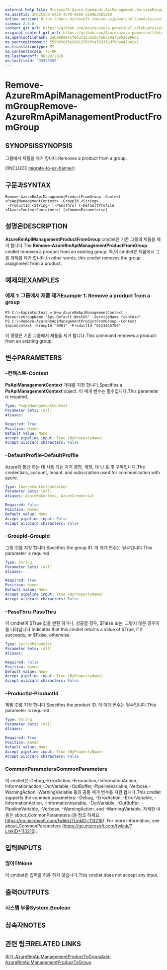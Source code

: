 ```yaml
---
external help file: Microsoft.Azure.Commands.ApiManagement.ServiceManagement.dll-Help.xml
ms.assetid: 2FD2C5C0-5A5A-4CF0-9260-21B9E3DE52B9
online version: https://docs.microsoft.com/en-us/powershell/module/azurerm.apimanagement/remove-azurermapimanagementproductfromgroup
schema: 2.0.0
content_git_url: https://github.com/Azure/azure-powershell/blob/preview/src/ResourceManager/ApiManagement/Commands.ApiManagement/help/Remove-AzureRmApiManagementProductFromGroup.md
original_content_git_url: https://github.com/Azure/azure-powershell/blob/preview/src/ResourceManager/ApiManagement/Commands.ApiManagement/help/Remove-AzureRmApiManagementProductFromGroup.md
ms.openlocfilehash: 2eba88e94cfed3c253a5b5febc20a7585ab096d2
ms.sourcegitcommit: f599b50d5e980197d1fca769378df90a842b42a1
ms.translationtype: MT
ms.contentlocale: ko-KR
ms.lasthandoff: 08/20/2020
ms.locfileid: "93525399"
---
```

# <span data-ttu-id="b011a-101">Remove-AzureRmApiManagementProductFromGroup</span><span class="sxs-lookup"><span data-stu-id="b011a-101">Remove-AzureRmApiManagementProductFromGroup</span></span>

## <span data-ttu-id="b011a-102">SYNOPSIS</span><span class="sxs-lookup"><span data-stu-id="b011a-102">SYNOPSIS</span></span>
<span data-ttu-id="b011a-103">그룹에서 제품을 제거 합니다.</span><span class="sxs-lookup"><span data-stu-id="b011a-103">Removes a product from a group.</span></span>

[!INCLUDE [migrate-to-az-banner](../../includes/migrate-to-az-banner.md)]

## <span data-ttu-id="b011a-104">구문과</span><span class="sxs-lookup"><span data-stu-id="b011a-104">SYNTAX</span></span>

```
Remove-AzureRmApiManagementProductFromGroup -Context <PsApiManagementContext> -GroupId <String>
 -ProductId <String> [-PassThru] [-DefaultProfile <IAzureContextContainer>] [<CommonParameters>]
```

## <span data-ttu-id="b011a-105">설명은</span><span class="sxs-lookup"><span data-stu-id="b011a-105">DESCRIPTION</span></span>
<span data-ttu-id="b011a-106">**AzureRmApiManagementProductFromGroup** cmdlet은 기존 그룹의 제품을 제거 합니다.</span><span class="sxs-lookup"><span data-stu-id="b011a-106">The **Remove-AzureRmApiManagementProductFromGroup** cmdlet removes a product from an existing group.</span></span>
<span data-ttu-id="b011a-107">즉,이 cmdlet은 제품에서 그룹 과제를 제거 합니다.</span><span class="sxs-lookup"><span data-stu-id="b011a-107">In other words, this cmdlet removes the group assignment from a product.</span></span>

## <span data-ttu-id="b011a-108">예제의</span><span class="sxs-lookup"><span data-stu-id="b011a-108">EXAMPLES</span></span>

### <span data-ttu-id="b011a-109">예제 1: 그룹에서 제품 제거</span><span class="sxs-lookup"><span data-stu-id="b011a-109">Example 1: Remove a product from a group</span></span>
```
PS C:\>$apimContext = New-AzureRmApiManagementContext -ResourceGroupName "Api-Default-WestUS" -ServiceName "contoso"
PS C:\>Remove-AzureRmApiManagementProductFromGroup -Context $apimContext -GroupId "0001" -ProductId "0123456789"
```

<span data-ttu-id="b011a-110">이 명령은 기존 그룹에서 제품을 제거 합니다.</span><span class="sxs-lookup"><span data-stu-id="b011a-110">This command removes a product from an existing group.</span></span>

## <span data-ttu-id="b011a-111">변수</span><span class="sxs-lookup"><span data-stu-id="b011a-111">PARAMETERS</span></span>

### <span data-ttu-id="b011a-112">-컨텍스트</span><span class="sxs-lookup"><span data-stu-id="b011a-112">-Context</span></span>
<span data-ttu-id="b011a-113">**PsApiManagementContext** 개체를 지정 합니다.</span><span class="sxs-lookup"><span data-stu-id="b011a-113">Specifies a **PsApiManagementContext** object.</span></span>
<span data-ttu-id="b011a-114">이 매개 변수는 필수입니다.</span><span class="sxs-lookup"><span data-stu-id="b011a-114">This parameter is required.</span></span>

```yaml
Type: PsApiManagementContext
Parameter Sets: (All)
Aliases: 

Required: True
Position: Named
Default value: None
Accept pipeline input: True (ByPropertyName)
Accept wildcard characters: False
```

### <span data-ttu-id="b011a-115">-DefaultProfile</span><span class="sxs-lookup"><span data-stu-id="b011a-115">-DefaultProfile</span></span>
<span data-ttu-id="b011a-116">Azure와 통신 하는 데 사용 되는 자격 증명, 계정, 테 넌 트 및 구독입니다.</span><span class="sxs-lookup"><span data-stu-id="b011a-116">The credentials, account, tenant, and subscription used for communication with azure.</span></span>
 
```yaml
Type: IAzureContextContainer
Parameter Sets: (All)
Aliases: AzureRmContext, AzureCredential

Required: False
Position: Named
Default value: None
Accept pipeline input: False
Accept wildcard characters: False
```

### <span data-ttu-id="b011a-117">-GroupId</span><span class="sxs-lookup"><span data-stu-id="b011a-117">-GroupId</span></span>
<span data-ttu-id="b011a-118">그룹 ID를 지정 합니다.</span><span class="sxs-lookup"><span data-stu-id="b011a-118">Specifies the group ID.</span></span>
<span data-ttu-id="b011a-119">이 매개 변수는 필수입니다.</span><span class="sxs-lookup"><span data-stu-id="b011a-119">This parameter is required.</span></span>

```yaml
Type: String
Parameter Sets: (All)
Aliases: 

Required: True
Position: Named
Default value: None
Accept pipeline input: True (ByPropertyName)
Accept wildcard characters: False
```

### <span data-ttu-id="b011a-120">-PassThru</span><span class="sxs-lookup"><span data-stu-id="b011a-120">-PassThru</span></span>
<span data-ttu-id="b011a-121">이 cmdlet이 $True 값을 반환 하거나, 성공할 경우, $False 또는, 그렇지 않은 경우이를 나타냅니다.</span><span class="sxs-lookup"><span data-stu-id="b011a-121">Indicates that this cmdlet returns a value of $True, if it succeeds, or $False, otherwise.</span></span>

```yaml
Type: SwitchParameter
Parameter Sets: (All)
Aliases: 

Required: False
Position: Named
Default value: None
Accept pipeline input: True (ByPropertyName)
Accept wildcard characters: False
```

### <span data-ttu-id="b011a-122">-ProductId</span><span class="sxs-lookup"><span data-stu-id="b011a-122">-ProductId</span></span>
<span data-ttu-id="b011a-123">제품 ID를 지정 합니다.</span><span class="sxs-lookup"><span data-stu-id="b011a-123">Specifies the product ID.</span></span>
<span data-ttu-id="b011a-124">이 매개 변수는 필수입니다.</span><span class="sxs-lookup"><span data-stu-id="b011a-124">This parameter is required.</span></span>

```yaml
Type: String
Parameter Sets: (All)
Aliases: 

Required: True
Position: Named
Default value: None
Accept pipeline input: True (ByPropertyName)
Accept wildcard characters: False
```

### <span data-ttu-id="b011a-125">CommonParameters</span><span class="sxs-lookup"><span data-stu-id="b011a-125">CommonParameters</span></span>
<span data-ttu-id="b011a-126">이 cmdlet은-Debug,-ErrorAction,-Erroraction,-InformationAction,-Informationaction,-OutVariable,-OutBuffer,-PipelineVariable,-Verbose,-WarningAction,-WarningVariable 등의 공통 매개 변수를 지원 합니다.</span><span class="sxs-lookup"><span data-stu-id="b011a-126">This cmdlet supports the common parameters: -Debug, -ErrorAction, -ErrorVariable, -InformationAction, -InformationVariable, -OutVariable, -OutBuffer, -PipelineVariable, -Verbose, -WarningAction, and -WarningVariable.</span></span> <span data-ttu-id="b011a-127">자세한 내용은 about_CommonParameters (을 참조 하세요 https://go.microsoft.com/fwlink/?LinkID=113216) .</span><span class="sxs-lookup"><span data-stu-id="b011a-127">For more information, see about_CommonParameters (https://go.microsoft.com/fwlink/?LinkID=113216).</span></span>

## <span data-ttu-id="b011a-128">입력</span><span class="sxs-lookup"><span data-stu-id="b011a-128">INPUTS</span></span>

### <span data-ttu-id="b011a-129">않아야</span><span class="sxs-lookup"><span data-stu-id="b011a-129">None</span></span>
<span data-ttu-id="b011a-130">이 cmdlet은 입력을 허용 하지 않습니다.</span><span class="sxs-lookup"><span data-stu-id="b011a-130">This cmdlet does not accept any input.</span></span>

## <span data-ttu-id="b011a-131">출력</span><span class="sxs-lookup"><span data-stu-id="b011a-131">OUTPUTS</span></span>

### <span data-ttu-id="b011a-132">시스템 부울</span><span class="sxs-lookup"><span data-stu-id="b011a-132">System.Boolean</span></span>

## <span data-ttu-id="b011a-133">상속자</span><span class="sxs-lookup"><span data-stu-id="b011a-133">NOTES</span></span>

## <span data-ttu-id="b011a-134">관련 링크</span><span class="sxs-lookup"><span data-stu-id="b011a-134">RELATED LINKS</span></span>

[<span data-ttu-id="b011a-135">추가-AzureRmApiManagementProductToGroup</span><span class="sxs-lookup"><span data-stu-id="b011a-135">Add-AzureRmApiManagementProductToGroup</span></span>](./Add-AzureRmApiManagementProductToGroup.md)


